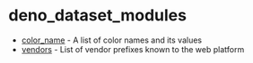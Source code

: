 # deno_dataset_modules

- [color_name](https://github.com/justjavac/deno_color_name) - A list of color names and its values
- [vendors](https://github.com/justjavac/deno-vendors) - List of vendor prefixes known to the web platform
